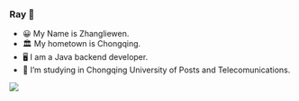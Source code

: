 ### Ray 👋
- 😀 My Name is Zhangliewen.
- 🏛️ My hometown is Chongqing.
- 🖥️ I am a Java backend developer.
- 🏫 I’m  studying in Chongqing University of Posts and Telecomunications.


<a href="https://github.com/anuraghazra/github-readme-stats">
  <img align="left" src="https://github-readme-stats.vercel.app/api?username=Ray-ux&count_private=true&show_icons=truee&theme=radica" />
</a>

<!--[![Anurag's GitHub stats](https://github-readme-stats.vercel.app/api?username=Ray-ux&count_private=true&show_icons=truee&theme=radica)](https://github.com/anuraghazra/github-readme-stats)
-->
